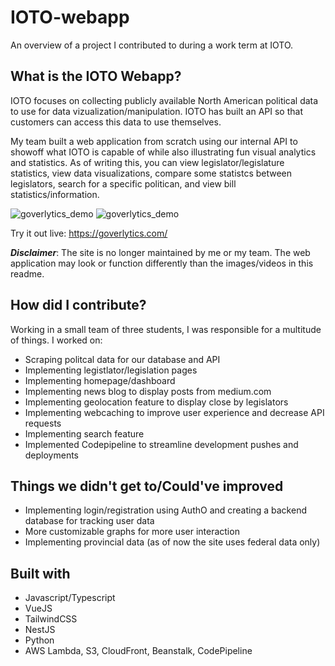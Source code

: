 # IOTO-webapp
An overview of a project I contributed to during a work term at IOTO.

## What is the IOTO Webapp?
IOTO focuses on collecting publicly available North American political data to use for data vizualization/manipulation. IOTO has built an API so that customers can access this data to use themselves.

My team built a web application from scratch using our internal API to showoff what IOTO is capable of while also illustrating fun visual analytics and statistics. As of writing this, you can view legislator/legislature statistics, view data visualizations, compare some statistcs between legislators, search for a specific politican, and view bill statistics/information.

![goverlytics_demo](https://media.giphy.com/media/dCPma1n5k6Zo5koisz/giphy.gif)
![goverlytics_demo](https://media.giphy.com/media/Hsu7tfSslO9vliSIcI/giphy.gif)

Try it out live: https://goverlytics.com/

***Disclaimer***: The site is no longer maintained by me or my team. The web application may look or function differently than the images/videos in this readme.

## How did I contribute?
Working in a small team of three students, I was responsible for a multitude of things. I worked on:

- Scraping politcal data for our database and API
- Implementing legistlator/legislation pages
- Implementing homepage/dashboard
- Implementing news blog to display posts from medium.com
- Implementing geolocation feature to display close by legislators
- Implementing webcaching to improve user experience and decrease API requests
- Implementing search feature
- Implemented Codepipeline to streamline development pushes and deployments

## Things we didn't get to/Could've improved
- Implementing login/registration using AuthO and creating a backend database for tracking user data
- More customizable graphs for more user interaction
- Implementing provincial data (as of now the site uses federal data only)

## Built with
- Javascript/Typescript
- VueJS
- TailwindCSS
- NestJS
- Python
- AWS Lambda, S3, CloudFront, Beanstalk, CodePipeline
